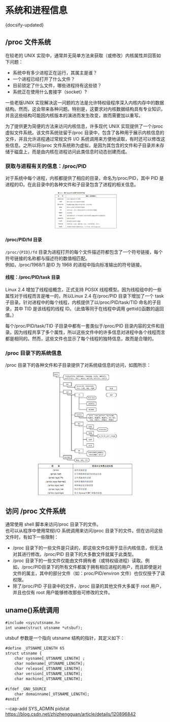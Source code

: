 # 系统和进程信息
{docsify-updated}

## /proc 文件系统 
在较老的 UNIX 实现中，通常并无简单方法来获取（或修改）内核属性并回答如下问题：
+ 系统中有多少进程正在运行，其属主是谁？ 
+ 一个进程已经打开了什么文件？ 
+ 目前锁定了什么文件，哪些进程持有这些锁？ 
+ 系统正在使用什么套接字（socket）? 

一些老版UNIX 实现解决这一问题的方法是允许特权级程序深入内核内存中的数据结构。然而，这会带来各种问题。特别是，这要求对内核数据结构具有专业知识，并且这些结构可能因内核版本的演进而发生改变，故而需要加以重写。 

为了提供更为简便的方法来访问内核信息，许多现代 UNIX 实现提供了一个/proc 虚拟文件系统。该文件系统驻留于/proc 目录中，包含了各种用于展示内核信息的文件，并且允许进程通过常规文件 I/O 系统调用来方便地读取，有时还可以修改这些信息。之所以将/proc 文件系统称为虚拟，是因为其包含的文件和子目录并未存储于磁盘上，而是由内核在进程访问此类信息时动态创建而成。 

### 获取与进程有关的信息：/proc/PID 
对于系统中每个进程，内核都提供了相应的目录，命名为/proc/PID，其中 PID 是进程的ID。在此目录中的各种文件和子目录包含了进程的相关信息。
<center><img src="pics/proc0.png" width="40%"></center>

#### /proc/PID/fd 目录 
`/proc/{PID}/fd` 目录为进程打开的每个文件描述符都包含了一个符号链接，每个符号链接的名称都与描述符的数值相匹配。  
例如，/proc/1968/1 是ID 为 1968 的进程中指向标准输出的符号链接。

#### 线程：/proc/PID/task 目录 
Linux 2.4 增加了线程组概念，正式支持 POSIX 线程模型。因为线程组中的一些属性对于线程而言是唯一的，所以Linux 2.4 在/proc/PID 目录下增加了一个 task 子目录。针对进程中的每个线程，内核提供了以/proc/PID/task/TID 命名的子目录，其中 TID 是该线程的线程 ID。（此值等同于在线程中调用 gettid()函数的返回值。） 

每个/proc/PID/task/TID 子目录中都有一套类似于/proc/PID 目录内容的文件和目录。因为线程共享了多个属性，所以这些文件中的许多信息对进程中各个线程而言都是相同的。然而，这些文件也显示了每个线程的独特信息，故而是合理的。

###  /proc 目录下的系统信息 
/proc 目录下的各种文件和子目录提供了对系统级信息的访问，如图所示：
<center><img src="pics/proc2.png" width="40%"></center>
<center><img src="pics/proc1.png" width="60%"></center>


## 访问 /proc 文件系统
通常使用 shell 脚本来访问/proc 目录下的文件。  
也可以从程序中使用常规I/O 系统调用来访问/proc 目录下的文件。但在访问这些文件时，有如下一些限制：
+ /proc 目录下的一些文件是只读的，即这些文件仅用于显示内核信息，但无法对其进行修改。/proc/PID 目录下的大多数文件就属于此类型。 
+ /proc 目录下的一些文件仅能由文件拥有者（或特权级进程）读取。例如，/proc/PID目录下的所有文件都属于拥有相应进程的用户，而且即使是对文件的属主，其中的部分文件（如：proc/PID/environ 文件）也仅仅授予了读权限。 
+ 除了/proc/PID 子目录中的文件，/proc 目录的其他文件大多属于 root 用户，并且也仅有 root 用户能够修改那些可修改的文件。 


## uname()系统调用
```
#include <sys/utsname.h>
int uname(struct utsname *utsbuf);
```

utsbuf 参数是一个指向 utsname 结构的指针，其定义如下： 
```
#define _UTSNAME_LENGTH 65
struct utsname {
	char sysname[_UTSNAME_LENGTH] ;
	char nodename[_UTSNAME_LENGTH];
	char release[_UTSNAME_LENGTH];
	char version[_UTSNAME_LENGTH];
	char machine[_UTSNAME_LENGTH];

#ifdef _GNU_SOURCE
	char domainname[_UTSNAME_LENGTH];
#endif
```

--cap-add SYS_ADMIN
pidstat 
https://blog.csdn.net/zhizhengguan/article/details/120896842

